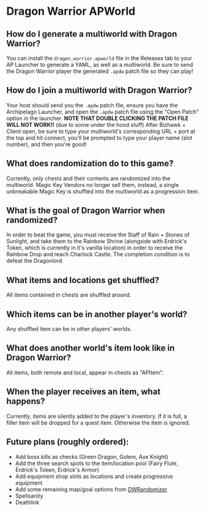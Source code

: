 # Dragon Warrior APWorld

## How do I generate a multiworld with Dragon Warrior?

You can install the `dragon_warrior.apworld` file in the Releases tab to your AP Launcher to generate a YAML, as well as a multiworld. Be sure to send the Dragon Warrior player the generated `.apdw` patch file so they can play!

## How do I join a multiworld with Dragon Warrior?

Your host should send you the `.apdw` patch file, ensure you have the Archipelago Launcher, and open the `.apdw` patch file using the "Open Patch" option in the launcher. **NOTE THAT DOUBLE CLICKING THE PATCH FILE WILL NOT WORK!!** (due to some under the hood stuff) After Bizhawk + Client open, be sure to type your multiworld's corresponding URL + port at the top and hit connect, you'll be prompted to type your player name (slot number), and then you're good!

## What does randomization do to this game?

Currently, only chests and their contents are randomized into the multiworld. Magic Key Vendors no longer sell them, instead, a single unbreakable Magic Key is shuffled into the multiworld as a progression item.

## What is the goal of Dragon Warrior when randomized?

In order to beat the game, you must receive the Staff of Rain + Stones of Sunlight, and take them to the Rainbow Shrine (alongside with Erdrick's Token, which is currently in it's vanilla location) in order to receive the Rainbow Drop and reach Charlock Castle. The completion condition is to defeat the Dragonlord.

## What items and locations get shuffled?

All items contained in chests are shuffled around.

## Which items can be in another player's world?

Any shuffled item can be in other players' worlds.

## What does another world's item look like in Dragon Warrior?

All items, both remote and local, appear in chests as "APItem".

## When the player receives an item, what happens?

Currently, items are silently added to the player's inventory. If it is full, a filler item will be dropped for a quest item. Otherwise the item is ignored.

## Future plans (roughly ordered):

- Add boss kills as checks (Green Dragon, Golem, Axe Knight)
- Add the three search spots to the item/location pool (Fairy Flute, Erdrick's Token, Erdrick's Armor)
- Add equipment shop slots as locations and create progressive equipment
- Add some remaining map/goal options from [DWRandomizer](https://dwrandomizer.com/)
- Spellsanity
- Deathlink